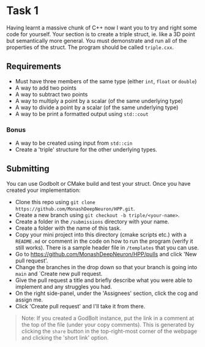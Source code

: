 # Task 1

Having learnt a massive chunk of C++ now I want you to try and right some code for yourself. Your section is to create a triple struct, ie. like a 3D point but semantically more general. You must demonstrate and run all of the properties of the struct. The program should be called `triple.cxx`.

## Requirements

- Must have three members of the same type (either `int`, `float` or `double`)
- A way to add two points
- A way to subtract two points
- A way to multiply a point by a scalar (of the same underlying type)
- A way to divide a point by a scalar (of the same underlying type)
- A way to be print a formatted output using `std::cout`

### Bonus

- A way to be created using input from `std::cin`
- Create a 'triple' structure for the other underlying types.

## Submitting

You can use Godbolt or CMake build and test your struct. Once you have created your implementation:

- Clone this repo using `git clone https://github.com/MonashDeepNeuron/HPP.git`.
- Create a new branch using `git checkout -b triple/<your-name>`.
- Create a folder in the `/submissions` directory with your name.
- Create a folder with the name of this task.
- Copy your mini project into this directory (cmake scripts etc.) with a `README.md` or comment in the code on how to run the program (verify it still works). There is a sample header file in `/templates` that you can use.
- Go to <https://github.com/MonashDeepNeuron/HPP/pulls> and click 'New pull request'.
- Change the branches in the drop down so that your branch is going into `main` and `Create new pull request.
- Give the pull request a title and briefly describe what you were able to implement and any struggles you had.
- On the right side-panel, under the 'Assignees' section, click the cog and assign me.
- Click 'Create pull request' and I'll take it from there.

> Note: If you created a GodBolt instance, put the link in a comment at the top of the file (under your copy comments). This is generated by clicking the `share` button in the top-right-most corner of the webpage and clicking the 'short link' option.
